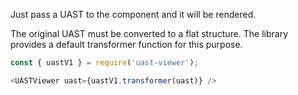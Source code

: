 Just pass a UAST to the component and it will be rendered.

The original UAST must be converted to a flat structure.
The library provides a default transformer function for this purpose.

```js
const { uastV1 } = require('uast-viewer');

<UASTViewer uast={uastV1.transformer(uast)} />
```
